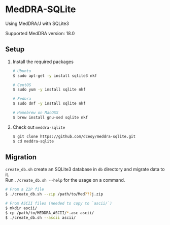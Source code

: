 MedDRA-SQLite
=============

Using MedDRA/J with SQLite3

Supported MedDRA version: 18.0

Setup
-----

1.  Install the required packages

    ```sh
    # Ubuntu
    $ sudo apt-get -y install sqlite3 nkf

    # CentOS
    $ sudo yum -y install sqlite nkf

    # Fedora
    $ sudo dnf -y install sqlite nkf

    # Homebrew on MacOSX
    $ brew install gnu-sed sqlite nkf
    ```

2.  Check out `meddra-sqlite`

    ```sh
    $ git clone https://github.com/dceoy/meddra-sqlite.git
    $ cd meddra-sqlite
    ```

Migration
---------

`create_db.sh` create an SQLite3 database in `db` directory and migrate data to it.  
Run `./create_db.sh --help` for the usage on a command.

```sh
# From a ZIP file
$ ./create_db.sh --zip /path/to/Med???j.zip

# From ASCII files (needed to copy to `ascii/`)
$ mkdir ascii/
$ cp /path/to/MEDDRA_ASCII/*.asc ascii/
$ ./create_db.sh --ascii ascii/
```
